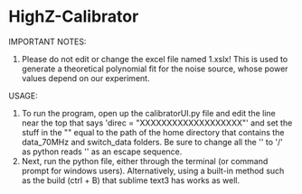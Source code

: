 # HighZ-Calibrator
IMPORTANT NOTES:
1. Please do not edit or change the excel file named 1.xslx! This is used to generate a theoretical polynomial fit for the noise source, whose power values depend on our experiment. 


USAGE:
1. To run the program, open up the calibratorUI.py file and edit the line near the top that says 'direc = "XXXXXXXXXXXXXXXXXXX"' and set the stuff in the "" equal to the path of the home directory that contains the data_70MHz and switch_data folders. Be sure to change all the '\' to '/' as python reads '\' as an escape sequence.
2. Next, run the python file, either through the terminal (or command prompt for windows users). Alternatively, using a built-in method such as the build (ctrl + B) that sublime text3 has works as well.